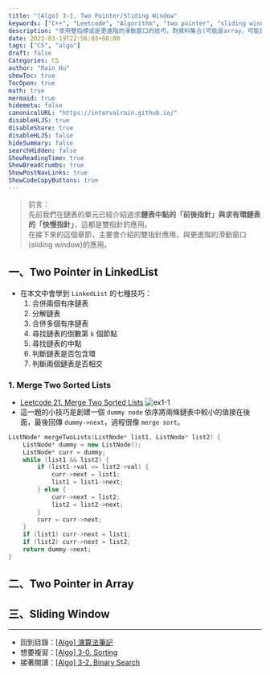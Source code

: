 ```yaml
---
title: "[Algo] 3-1. Two Pointer/Sliding Window"
keywords: ["C++", "Leetcode", "Algorithm", "two pointer", "sliding window"]
description: "使用雙指標或是更進階的滑動窗口的技巧，對資料集合(可能是array，可能是list)做搜尋。"
date: 2023-03-19T22:56:03+08:00
tags: ["CS", "algo"]
draft: false
Categories: CS
author: "Rain Hu"
showToc: true
TocOpen: true
math: true
mermaid: true
hidemeta: false
canonicalURL: "https://intervalrain.github.io/"
disableHLJS: true
disableShare: true
disableHLJS: false
hideSummary: false
searchHidden: false
ShowReadingTime: true
ShowBreadCrumbs: true
ShowPostNavLinks: true
ShowCodeCopyButtons: true
---
```

> 前言：  
> 先前我們在鏈表的單元已經介紹過求**鏈表中點的「前後指針」**與求**有環鏈表的「快慢指針」**，這都是雙指針的應用。  
> 在接下來的這個章節，主要會介紹的雙指針應用，與更進階的滑動窗口(sliding window)的應用。
## 一、Two Pointer in LinkedList
+ 在本文中會學到 `LinkedList` 的七種技巧：
    1. 合併兩個有序鏈表
    2. 分解鏈表
    3. 合併多個有序鏈表
    4. 尋找鏈表的倒數第 `k` 個節點
    5. 尋找鏈表的中點
    6. 判斷鏈表是否包含環
    7. 判斷兩個鏈表是否相交
### 1. Merge Two Sorted Lists
+ [Leetcode 21. Merge Two Sorted Lists](https://leetcode.com/problems/merge-two-sorted-lists/)
![ex1-1](https://assets.leetcode.com/uploads/2020/10/03/merge_ex1.jpg)
+ 這一題的小技巧是創建一個 `dummy node` 依序將兩條鏈表中較小的值接在後面，最後回傳 `dummy->next`，過程很像 `merge sort`。
```C++
ListNode* mergeTwoLists(ListNode* list1, ListNode* list2) {
    ListNode* dummy = new ListNode();
    ListNode* curr = dummy;
    while (list1 && list2) {
        if (list1->val <= list2->val) {
            curr->next = list1;
            list1 = list1->next;
        } else {
            curr->next = list2;
            list2 = list2->next;
        }
        curr = curr->next;
    }
    if (list1) curr->next = list1;
    if (list2) curr->next = list2;
    return dummy->next;
}
```


## 二、Two Pointer in Array

## 三、Sliding Window


---
+ 回到目錄：[[Algo] 演算法筆記](/cs/algo)  
+ 想要複習：[[Algo] 3-0. Sorting](/cs/algo/sorting)
+ 接著閱讀：[[Algo] 3-2. Binary Search](/cs/algo/binary_search)